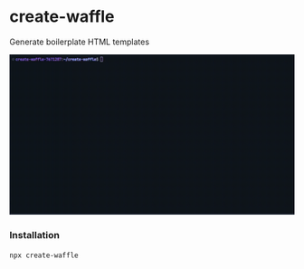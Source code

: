 # create-waffle

Generate boilerplate HTML templates

<img alt="Preview" src="preview.gif"/>

### Installation

```bash
npx create-waffle
```

